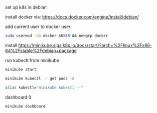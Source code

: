 set up k8s in debian

install docker via: <https://docs.docker.com/engine/install/debian/>

add current user to docker user:

```bash
sudo usermod -aG docker $USER && newgrp docker
```

install <https://minikube.sigs.k8s.io/docs/start/?arch=%2Flinux%2Fx86-64%2Fstable%2Fdebian+package>

run kubectl from minikube

```bash
minikube start

minikube kubectl -- get pods -A

alias kubectl="minikube kubectl --"

```

dashboard
ß
```bash
minikube dashboard
```
